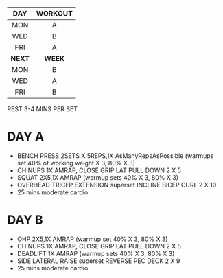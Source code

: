 
| DAY |  WORKOUT  |
|:---:|:---:|
| MON   |   A     | 
| WED   |   B     |  
| FRI   |   A     | 
| **NEXT**  |   **WEEK**  |
| MON   |   B     | 
| WED   |   A     |  
| FRI   |   B     | 

REST 3-4 MINS PER SET

# DAY A 

- BENCH PRESS 2SETS X 5REPS,1X AsManyRepsAsPossible (warmups set 40% of working weight X 3, 80% X 3)
- CHINUPS 1X AMRAP, CLOSE GRIP LAT PULL DOWN  2 X 5
- SQUAT 2X5,1X AMRAP (warmup sets 40% X 3, 80% X 3)
- OVERHEAD TRICEP EXTENSION superset INCLINE BICEP CURL  2 X 10
- 25 mins moderate cardio

# DAY B 

- OHP 2X5,1X AMRAP (warmup set  40% X 3, 80% X 3)
- CHINUPS 1X AMRAP, CLOSE GRIP LAT PULL DOWN  2 X 5
- DEADLIFT 1X AMRAP (warmup sets 40% X 3, 80% X 3)
- SIDE LATERAL RAISE superset REVERSE PEC DECK 2 X 9
- 25 mins moderate cardio
